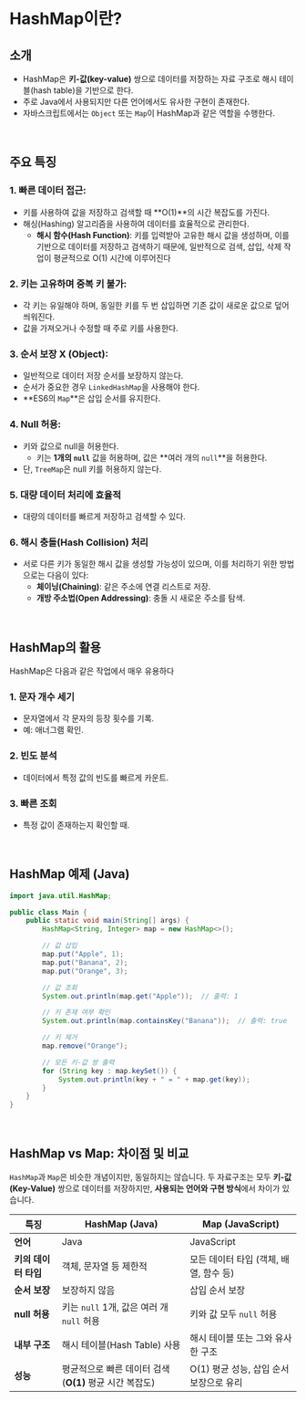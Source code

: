 # HashMap이란?

## 소개

- HashMap은 **키-값(key-value)** 쌍으로 데이터를 저장하는 자료 구조로 해시 테이블(hash table)을 기반으로 한다.
- 주로 Java에서 사용되지만 다른 언어에서도 유사한 구현이 존재한다.
- 자바스크립트에서는 `Object` 또는 `Map`이 HashMap과 같은 역할을 수행한다.

<br>

## **주요 특징**

### 1. **빠른 데이터 접근**:

- 키를 사용하여 값을 저장하고 검색할 때 **O(1)**의 시간 복잡도를 가진다.
- 해싱(Hashing) 알고리즘을 사용하여 데이터를 효율적으로 관리한다.
  - **해시 함수(Hash Function)**: 키를 입력받아 고유한 해시 값을 생성하며, 이를 기반으로 데이터를 저장하고 검색하기 때문에, 일반적으로 검색, 삽입, 삭제 작업이 평균적으로 O(1) 시간에 이루어진다

### 2. **키는 고유하며 중복 키 불가**:

- 각 키는 유일해야 하며, 동일한 키를 두 번 삽입하면 기존 값이 새로운 값으로 덮어씌워진다.
- 값을 가져오거나 수정할 때 주로 키를 사용한다.

### 3. **순서 보장 X (Object)**:

- 일반적으로 데이터 저장 순서를 보장하지 않는다.
- 순서가 중요한 경우 `LinkedHashMap`을 사용해야 한다.
- **ES6의 `Map`**은 삽입 순서를 유지한다.

### 4. Null 허용:

- 키와 값으로 null을 허용한다.
  - 키는 **1개의 `null`** 값을 허용하며, 값은 **여러 개의 `null`**을 허용한다.
- 단, `TreeMap`은 null 키를 허용하지 않는다.

### 5. 대량 데이터 처리에 효율적

- 대량의 데이터를 빠르게 저장하고 검색할 수 있다.

### 6. 해시 충돌(Hash Collision) 처리

- 서로 다른 키가 동일한 해시 값을 생성할 가능성이 있으며, 이를 처리하기 위한 방법으로는 다음이 있다:
  - **체이닝(Chaining)**: 같은 주소에 연결 리스트로 저장.
  - **개방 주소법(Open Addressing)**: 충돌 시 새로운 주소를 탐색.

<br>

## **HashMap의 활용**

HashMap은 다음과 같은 작업에서 매우 유용하다

### 1. **문자 개수 세기**

- 문자열에서 각 문자의 등장 횟수를 기록.
- 예: 애너그램 확인.

### 2. **빈도 분석**

- 데이터에서 특정 값의 빈도를 빠르게 카운트.

### 3. **빠른 조회**

- 특정 값이 존재하는지 확인할 때.

<br>

## **HashMap 예제 (Java)**

```java
import java.util.HashMap;

public class Main {
    public static void main(String[] args) {
        HashMap<String, Integer> map = new HashMap<>();

        // 값 삽입
        map.put("Apple", 1);
        map.put("Banana", 2);
        map.put("Orange", 3);

        // 값 조회
        System.out.println(map.get("Apple"));  // 출력: 1

        // 키 존재 여부 확인
        System.out.println(map.containsKey("Banana"));  // 출력: true

        // 키 제거
        map.remove("Orange");

        // 모든 키-값 쌍 출력
        for (String key : map.keySet()) {
            System.out.println(key + " = " + map.get(key));
        }
    }
}
```

<br>

## HashMap vs Map: 차이점 및 비교

`HashMap`과 `Map`은 비슷한 개념이지만, 동일하지는 않습니다. 두 자료구조는 모두 **키-값(Key-Value)** 쌍으로 데이터를 저장하지만, **사용되는 언어와 구현 방식**에서 차이가 있습니다.

| **특징**             | **HashMap (Java)**                                      | **Map (JavaScript)**                    |
| -------------------- | ------------------------------------------------------- | --------------------------------------- |
| **언어**             | Java                                                    | JavaScript                              |
| **키의 데이터 타입** | 객체, 문자열 등 제한적                                  | 모든 데이터 타입 (객체, 배열, 함수 등)  |
| **순서 보장**        | 보장하지 않음                                           | 삽입 순서 보장                          |
| **null 허용**        | 키는 `null` 1개, 값은 여러 개 `null` 허용               | 키와 값 모두 `null` 허용                |
| **내부 구조**        | 해시 테이블(Hash Table) 사용                            | 해시 테이블 또는 그와 유사한 구조       |
| **성능**             | 평균적으로 빠른 데이터 검색 (**O(1)** 평균 시간 복잡도) | O(1) 평균 성능, 삽입 순서 보장으로 유리 |

<br>
